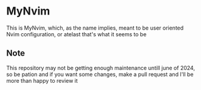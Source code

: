 # MyNvim
This is MyNvim, which, as the name implies, meant to be user oriented Nvim configuration, or atelast that's what it seems to be
## Note
This repository may not be getting enough maintenance untill june of 2024, so be pation and if you want some changes, make a pull request and I'll be more than happy to review it
